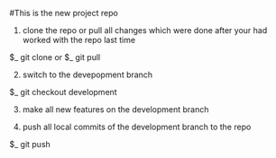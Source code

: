#This is the new project repo

1) clone the repo or pull all changes which  were done after your had worked with the repo last time

$_ git clone 
or 
$_ git pull

2) switch to the devepopment branch

$_ git checkout development

3) make all new features on the development branch

4) push all local commits of the development branch to the repo

$_ git push

